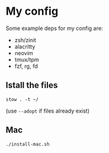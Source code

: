 # My config

Some example deps for my config are:

* zsh/zinit
* alacritty
* neovim
* tmux/tpm
* fzf, rg, fd

## Istall the files

```
stow . -t ~/
```
(use `--adopt` if files already exist)

## Mac

```
./install-mac.sh
```
